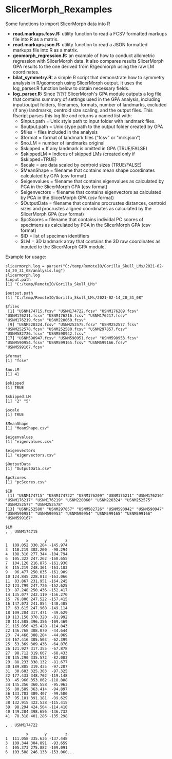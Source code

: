 # SlicerMorph_Rexamples
Some functions to import SlicerMorph data into R

* **read.markups.fcsv.R:** utility function to read a FCSV formatted markups file into R as a matrix. 
* **read.markups.json.R:** utility function to read a JSON formatted markups file into R as a matrix.
* **geomorph_regression.R:** an example of how to conduct allometric regression with SlicerMorph data. It also compares results SlicerMorph GPA results to the one derived from R/geomorph using the raw LM coordinates.  
* **bilat_symmetry.R:** a simple R script that demonstrate how to symmetry analysis in R/geomorph using SlicerMorph output. It uses the log_parser.R function below to obtain necessary fields.
* **log_parser.R:** Since ?/?/? SlicerMorph's GPA module outputs a log file that contains summary of settings used in the GPA analysis, including input/output folders, filenames, formats, number of landmarks, excluded (if any) landmarks, centroid size scaling, and the output files. This Rscript parses this log file and returns a named list with: 
  * $input.path = Unix style path to input folder with landmark files.
  * $output.path = Unix stype path to the output folder created by GPA
  * $files = files included in the analysis
  * $format = format of landmark files ("fcsv" or "mrk.json")
  * $no.LM = number of landmarks original
  * $skipped = If any landmark is omitted in GPA (TRUE/FALSE) 
  * $skippedLM = Indices of skipped LMs (created only if $skipped=TRUE)
  * $scale = are data scaled by centroid sizes (TRUE/FALSE)
  * $MeanShape = filename that contains mean shape coordinates calculated by GPA (csv format)
  * $eigenvalues = filename that contains eigenvalues as calculated by PCA in the SlicerMorph GPA (csv format)
  * $eigenvectors = filename that contains eigenvectors as calculated by PCA in the SlicerMorph GPA (csv format)
  * $OutputData = filename that contains procrustes distances, centroid sizes and procrustes aligned coordinates as calculated by the SlicerMorph GPA (csv format)
  * $pcScores = filename that contains individal PC scores of specimens as calculated by PCA in the SlicerMorph GPA (csv format)
  * $ID = list of specimen identifiers
  * $LM = 3D landmark array that contains the 3D raw coordinates as inputed to the SlicerMorph GPA module. 
  

Example for usage:

```
slicermorph.log = parser("C:/temp/RemoteIO/Gorilla_Skull_LMs/2021-02-14_20_31_08/analysis.log")
slicermorph.log
$input.path
[1] "C:/temp/RemoteIO/Gorilla_Skull_LMs"

$output.path
[1] "C:/temp/RemoteIO/Gorilla_Skull_LMs/2021-02-14_20_31_08"

$files
 [1] "USNM174715.fcsv" "USNM174722.fcsv" "USNM176209.fcsv" "USNM176211.fcsv" "USNM176216.fcsv" "USNM176217.fcsv" "USNM176219.fcsv" "USNM220060.fcsv"
 [9] "USNM220324.fcsv" "USNM252575.fcsv" "USNM252577.fcsv" "USNM252578.fcsv" "USNM252580.fcsv" "USNM297857.fcsv" "USNM582726.fcsv" "USNM590942.fcsv"
[17] "USNM590947.fcsv" "USNM590951.fcsv" "USNM590953.fcsv" "USNM590954.fcsv" "USNM599165.fcsv" "USNM599166.fcsv" "USNM599167.fcsv"

$format
[1] "fcsv"

$no.LM
[1] 41

$skipped
[1] TRUE

$skipped.LM
[1] "2" "5"

$scale
[1] TRUE

$MeanShape
[1] "MeanShape.csv"

$eigenvalues
[1] "eigenvalues.csv"

$eigenvectors
[1] "eigenvectors.csv"

$OutputData
[1] "OutputData.csv"

$pcScores
[1] "pcScores.csv"

$ID
 [1] "USNM174715" "USNM174722" "USNM176209" "USNM176211" "USNM176216" "USNM176217" "USNM176219" "USNM220060" "USNM220324" "USNM252575" "USNM252577" "USNM252578"
[13] "USNM252580" "USNM297857" "USNM582726" "USNM590942" "USNM590947" "USNM590951" "USNM590953" "USNM590954" "USNM599165" "USNM599166" "USNM599167"

$LM
, , USNM174715

         x       y        z
1  109.052 330.204 -145.974
3  110.219 302.200  -90.294
4  108.310 277.344 -104.794
6  105.322 247.262 -160.655
7  104.120 216.875 -161.930
8  115.219 248.361 -163.103
9   96.477 250.035 -161.909
10 124.845 228.813 -163.066
11  83.867 231.951 -164.245
12 123.799 247.726 -152.625
13  87.248 250.436 -152.417
14 135.077 242.119 -156.270
15  76.806 247.522 -157.415
16 147.073 241.854 -148.405
17  63.615 247.968 -149.114
18 109.204 317.471  -49.629
19 113.150 370.320  -81.992
20 114.585 396.356 -109.469
21 115.856 425.428 -114.843
22 146.768 308.070  -44.644
23  74.466 308.204  -44.069
24 167.416 305.503  -62.399
25  53.369 309.436  -64.076
26 121.927 317.355  -67.878
27  98.712 319.667  -68.433
28 135.290 335.572  -82.003
29  88.233 338.132  -81.677
30 189.805 319.435  -97.287
31  30.603 325.303  -97.325
32 177.433 348.702 -119.148
33  45.960 353.062 -118.888
34 145.356 360.558  -95.963
35  80.589 363.414  -94.897
36 133.703 389.407  -99.580
37  95.101 391.181  -99.629
38 132.915 422.538 -115.415
39  98.294 424.504 -114.410
40 149.204 398.656 -136.732
41  78.318 401.286 -135.298

, , USNM174722

         x       y        z
1  111.058 335.636 -137.448
3  109.344 304.891  -93.659
4  105.373 275.882 -109.091
6  103.508 246.133 -153.060...
```
